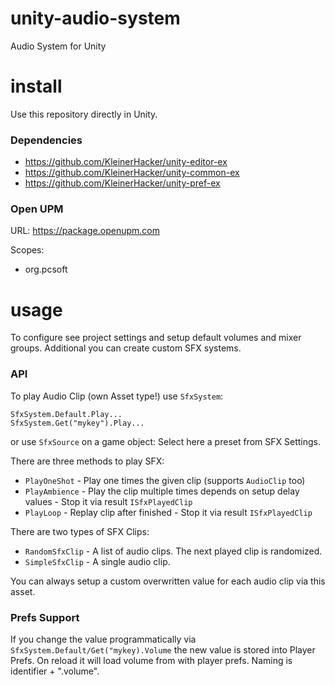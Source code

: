 # unity-audio-system
Audio System for Unity

# install
Use this repository directly in Unity.

### Dependencies
* https://github.com/KleinerHacker/unity-editor-ex
* https://github.com/KleinerHacker/unity-common-ex
* https://github.com/KleinerHacker/unity-pref-ex

### Open UPM
URL: https://package.openupm.com

Scopes:
* org.pcsoft

# usage
To configure see project settings and setup default volumes and mixer groups. Additional you can create custom SFX systems.

### API
To play Audio Clip (own Asset type!) use `SfxSystem`:

```CSharp
SfxSystem.Default.Play...
SfxSystem.Get("mykey").Play...
```

or use `SfxSource` on a game object: Select here a preset from SFX Settings.

There are three methods to play SFX:
* `PlayOneShot` - Play one times the given clip (supports `AudioClip` too)
* `PlayAmbience` - Play the clip multiple times depends on setup delay values - Stop it via result `ISfxPlayedClip`
* `PlayLoop` - Replay clip after finished - Stop it via result `ISfxPlayedClip`

There are two types of SFX Clips:
* `RandomSfxClip` - A list of audio clips. The next played clip is randomized.
* `SimpleSfxClip` - A single audio clip.

You can always setup a custom overwritten value for each audio clip via this asset.

### Prefs Support
If you change the value programmatically via `SfxSystem.Default/Get("mykey).Volume` the new value is stored into Player Prefs. On reload it will load volume from with player prefs. Naming is identifier + ".volume".
